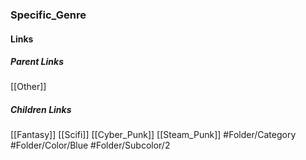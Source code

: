 ### Specific_Genre
#### Links
##### Parent Links
[[Other]]
##### Children Links
[[Fantasy]]
[[Scifi]]
[[Cyber_Punk]]
[[Steam_Punk]]
#Folder/Category
#Folder/Color/Blue
#Folder/Subcolor/2
